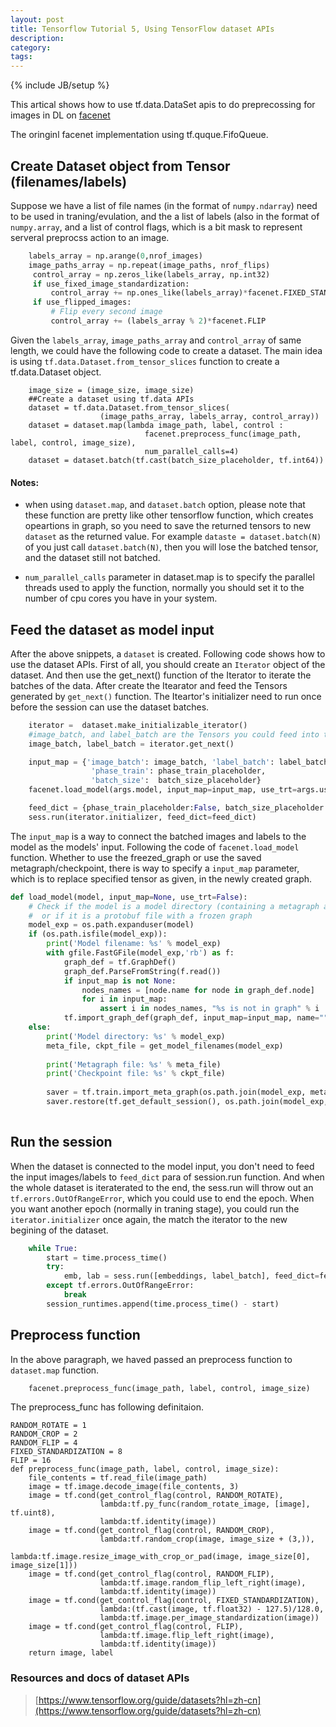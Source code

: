 ```yaml
---
layout: post
title: Tensorflow Tutorial 5, Using TensorFlow dataset APIs
description: 
category: 
tags: 
---
```

{% include JB/setup %}


This artical shows how to use tf.data.DataSet apis to do preprecossing for images in DL on [facenet](https://github.com/davidsandberg/facenet.git)

The oringinl facenet implementation using tf.quque.FifoQueue.

## Create Dataset object from Tensor (filenames/labels)
Suppose we have a list of file names (in the format of `numpy.ndarray`) need to be used in traning/evulation, and the a list of labels (also in the format of `numpy.array`, and a list of control flags, which is a bit mask to represent serveral preprocss action to an image. 

```python
    labels_array = np.arange(0,nrof_images)
    image_paths_array = np.repeat(image_paths, nrof_flips)
     control_array = np.zeros_like(labels_array, np.int32)
     if use_fixed_image_standardization:
         control_array += np.ones_like(labels_array)*facenet.FIXED_STANDARDIZATION
     if use_flipped_images:
         # Flip every second image
         control_array += (labels_array % 2)*facenet.FLIP
```

Given the `labels_array`, `image_paths_array` and `control_array` of same length, we could have the following code to create a dataset.
The main idea is using `tf.data.Dataset.from_tensor_slices` function to create a tf.data.Dataset object.
```
    image_size = (image_size, image_size)
    ##Create a dataset using tf.data APIs
    dataset = tf.data.Dataset.from_tensor_slices(
                    (image_paths_array, labels_array, control_array)) 
    dataset = dataset.map(lambda image_path, label, control :
                              facenet.preprocess_func(image_path, label, control, image_size), 
                              num_parallel_calls=4)
    dataset = dataset.batch(tf.cast(batch_size_placeholder, tf.int64))
```

#### Notes:

* when using `dataset.map`, and `dataset.batch` option, please note that these function are pretty like other tensorflow function, which creates opeartions in graph, so you need to save the returned tensors to new `dataset` as the returned value. For example `dataste = dataset.batch(N)` of you just call `dataset.batch(N)`, then you will lose the batched tensor, and the dataset still not batched.

* `num_parallel_calls` parameter in dataset.map is to specify the parallel threads used to apply the function, normally you should set it to the number of cpu cores you have in your system.

## Feed the dataset as model input
After the above snippets, a `dataset` is created. Following code shows how to use the dataset APIs. First of all, you should create an `Iterator` object of the dataset. And then use the get_next() function of the Iterator to iterate the batches of the data.
After create the Itearator and feed the Tensors generated by `get_next()` function. The Iteartor's initializer need to run once before the session can use the dataset batches.

```python
    iterator =  dataset.make_initializable_iterator()
    #image_batch, and label_batch are the Tensors you could feed into the model.
    image_batch, label_batch = iterator.get_next()

    input_map = {'image_batch': image_batch, 'label_batch': label_batch, 
                  'phase_train': phase_train_placeholder,
                  'batch_size':  batch_size_placeholder}
    facenet.load_model(args.model, input_map=input_map, use_trt=args.use_trt)

    feed_dict = {phase_train_placeholder:False, batch_size_placeholder:batch_size}
    sess.run(iterator.initializer, feed_dict=feed_dict)
```

The `input_map` is a way to connect the batched images and labels to the model as the models' input.
Following the code of `facenet.load_model` function. Whether to use the freezed_graph or use the saved metagraph/checkpoint, 
there is way to specify a `input_map` parameter, which is to replace specified tensor as given, in the newly created graph.

```python
def load_model(model, input_map=None, use_trt=False):
    # Check if the model is a model directory (containing a metagraph and a checkpoint file)
    #  or if it is a protobuf file with a frozen graph
    model_exp = os.path.expanduser(model)
    if (os.path.isfile(model_exp)):
        print('Model filename: %s' % model_exp)
        with gfile.FastGFile(model_exp,'rb') as f:
            graph_def = tf.GraphDef()
            graph_def.ParseFromString(f.read())
            if input_map is not None:
                nodes_names = [node.name for node in graph_def.node]
                for i in input_map:
                    assert i in nodes_names, "%s is not in graph" % i
            tf.import_graph_def(graph_def, input_map=input_map, name="")
    else:
        print('Model directory: %s' % model_exp)
        meta_file, ckpt_file = get_model_filenames(model_exp)
        
        print('Metagraph file: %s' % meta_file)
        print('Checkpoint file: %s' % ckpt_file)
      
        saver = tf.train.import_meta_graph(os.path.join(model_exp, meta_file), input_map=input_map)
        saver.restore(tf.get_default_session(), os.path.join(model_exp, ckpt_file))
 
```

## Run the session

When the dataset is connected to the model input, you don't need to feed the input images/labels to `feed_dict` para of session.run function.
And when the whole dataset is iteraterated to the end, the sess.run will throw out an `tf.errors.OutOfRangeError`, which you could use to end the epoch.
When you want another epoch (normally in traning stage), you could run the `iterator.initializer` once again, the match the iterator to the new begining of the dataset.

```python
    while True:
        start = time.process_time()
        try:
            emb, lab = sess.run([embeddings, label_batch], feed_dict=feed_dict)
        except tf.errors.OutOfRangeError:
            break
        session_runtimes.append(time.process_time() - start)
```


## Preprocess function
In the above paragraph, we haved passed an preprocess function to `dataset.map` function.

```python
    facenet.preprocess_func(image_path, label, control, image_size)
```
The preprocess_func has following definitaion.

```
RANDOM_ROTATE = 1
RANDOM_CROP = 2
RANDOM_FLIP = 4
FIXED_STANDARDIZATION = 8
FLIP = 16
def preprocess_func(image_path, label, control, image_size):
    file_contents = tf.read_file(image_path)
    image = tf.image.decode_image(file_contents, 3)
    image = tf.cond(get_control_flag(control, RANDOM_ROTATE),
                    lambda:tf.py_func(random_rotate_image, [image], tf.uint8), 
                    lambda:tf.identity(image))
    image = tf.cond(get_control_flag(control, RANDOM_CROP), 
                    lambda:tf.random_crop(image, image_size + (3,)), 
                    lambda:tf.image.resize_image_with_crop_or_pad(image, image_size[0], image_size[1]))
    image = tf.cond(get_control_flag(control, RANDOM_FLIP),
                    lambda:tf.image.random_flip_left_right(image),
                    lambda:tf.identity(image))
    image = tf.cond(get_control_flag(control, FIXED_STANDARDIZATION),
                    lambda:(tf.cast(image, tf.float32) - 127.5)/128.0,
                    lambda:tf.image.per_image_standardization(image))
    image = tf.cond(get_control_flag(control, FLIP),
                    lambda:tf.image.flip_left_right(image),
                    lambda:tf.identity(image))
    return image, label
```


### Resources and docs of dataset APIs
> [https://www.tensorflow.org/guide/datasets?hl=zh-cn](https://www.tensorflow.org/guide/datasets?hl=zh-cn)